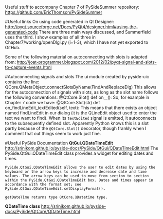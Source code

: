 Useful stuff to accompany Chapter 7 of PySideSummer repository: 
https://github.com/EricThomson/PySideSummer

#Useful links
On using code generated in Qt Designer:
http://pyqt.sourceforge.net/Docs/PyQt4/designer.html#using-the-generated-code
There are three main ways discussed, and Summerfield uses the third. I show examples
of all three in Chapter7/working/openDlgi.py (i=1-3), which I have not yet exported to GitHub.

Some of the following material on autoconnecting with slots is adapted from:
http://joat-programmer.blogspot.com/2012/02/pyqt-signal-and-slots-to-capture-events.html


#Autoconnecting signals and slots 
The ui module created by pyside-uic contains the line:
    QCore.QMetaObject.connectSlotsByName(FindAndReplaceDlg)
This allows for the autoconnection of signals with slots, as long as the slot name follows the following conventions:
    @QtCore.Slot(<parameters>)
    def on_<object name>_<signal name>(<signal parameters>):
        <define slot here>
So, for example in Chapter 7 code we have:
    @QtCore.Slot(str)
    def on_findLineEdit_textEdited(self, text): 
This means that there exists an object named findLineEdit in our dialog (it is the QLineEdit object used to enter the text we want to find). When its `textEdited` signal is emitted, it autoconnects to the subsequently defined slot. Apparently Python knows this is a slot partly because of the `@QtCore.Slot()` decorator, though frankly when I comment that out things seem to work just fine.


#Useful PySide Documentation
  **QtGui.QDateTimeEdit**
  http://srinikom.github.io/pyside-docs/PySide/QtGui/QDateTimeEdit.html
    The PySide.QtGui.QDateTimeEdit class provides a widget for editing dates and times.

    PySide.QtGui.QDateTimeEdit allows the user to edit dates by using the keyboard or the arrow keys to increase and decrease date and time values. The arrow keys can be used to move from section to section within the PySide.QtGui.QDateTimeEdit box. Dates and times appear in accordance with the format set; see PySide.QtGui.QDateTimeEdit.setDisplayFormat().

    getDateTime returns type QtCore.QDatetime type.

  **QDateTime class**
  http://srinikom.github.io/pyside-docs/PySide/QtCore/QDateTime.html
